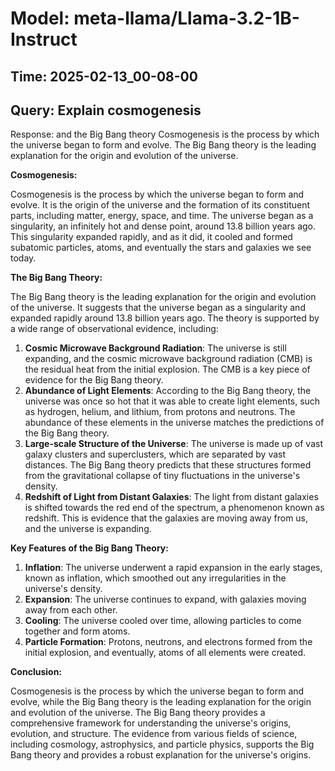 # Model: meta-llama/Llama-3.2-1B-Instruct
## Time: 2025-02-13_00-08-00
## Query: Explain cosmogenesis
Response:  and the Big Bang theory
Cosmogenesis is the process by which the universe began to form and evolve. The Big Bang theory is the leading explanation for the origin and evolution of the universe.

**Cosmogenesis:**

Cosmogenesis is the process by which the universe began to form and evolve. It is the origin of the universe and the formation of its constituent parts, including matter, energy, space, and time. The universe began as a singularity, an infinitely hot and dense point, around 13.8 billion years ago. This singularity expanded rapidly, and as it did, it cooled and formed subatomic particles, atoms, and eventually the stars and galaxies we see today.

**The Big Bang Theory:**

The Big Bang theory is the leading explanation for the origin and evolution of the universe. It suggests that the universe began as a singularity and expanded rapidly around 13.8 billion years ago. The theory is supported by a wide range of observational evidence, including:

1. **Cosmic Microwave Background Radiation**: The universe is still expanding, and the cosmic microwave background radiation (CMB) is the residual heat from the initial explosion. The CMB is a key piece of evidence for the Big Bang theory.
2. **Abundance of Light Elements**: According to the Big Bang theory, the universe was once so hot that it was able to create light elements, such as hydrogen, helium, and lithium, from protons and neutrons. The abundance of these elements in the universe matches the predictions of the Big Bang theory.
3. **Large-scale Structure of the Universe**: The universe is made up of vast galaxy clusters and superclusters, which are separated by vast distances. The Big Bang theory predicts that these structures formed from the gravitational collapse of tiny fluctuations in the universe's density.
4. **Redshift of Light from Distant Galaxies**: The light from distant galaxies is shifted towards the red end of the spectrum, a phenomenon known as redshift. This is evidence that the galaxies are moving away from us, and the universe is expanding.

**Key Features of the Big Bang Theory:**

1. **Inflation**: The universe underwent a rapid expansion in the early stages, known as inflation, which smoothed out any irregularities in the universe's density.
2. **Expansion**: The universe continues to expand, with galaxies moving away from each other.
3. **Cooling**: The universe cooled over time, allowing particles to come together and form atoms.
4. **Particle Formation**: Protons, neutrons, and electrons formed from the initial explosion, and eventually, atoms of all elements were created.

**Conclusion:**

Cosmogenesis is the process by which the universe began to form and evolve, while the Big Bang theory is the leading explanation for the origin and evolution of the universe. The Big Bang theory provides a comprehensive framework for understanding the universe's origins, evolution, and structure. The evidence from various fields of science, including cosmology, astrophysics, and particle physics, supports the Big Bang theory and provides a robust explanation for the universe's origins.
